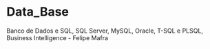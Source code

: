 # Data_Base
Banco de Dados e SQL, SQL Server, MySQL, Oracle, T-SQL e PLSQL, Business Intelligence - Felipe Mafra
